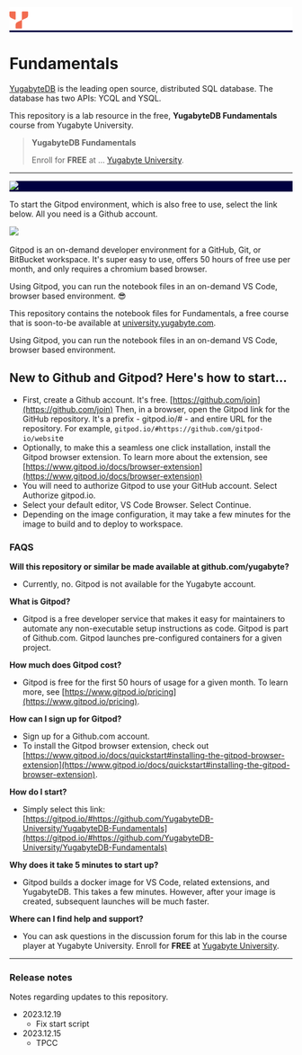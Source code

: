 <div style="width:100%; background-color: #000041"><a target="_blank" href="http://university.yugabyte.com"><img src="assets/YBU_Logo.png" /></a></div>

# Fundamentals

[YugabyteDB](https://www.yugabyte.com/) is the leading open source, distributed SQL database. The database has two APIs: YCQL and YSQL.

This repository is a lab resource in the free, **YugabyteDB Fundamentals** course from Yugabyte University.

> **YugabyteDB Fundamentals**
>
> Enroll for **FREE** at ...
> [Yugabyte University](https://university.yugabyte.com/courses/yugabytedb-fundamentals).
>

---
<div style="width:100%; background-color: #000041"><img src="assets/Gitpod_YugabyteDB_Fundamentals.gif" /></div>

To start the Gitpod environment, which is also free to use, select the link below. All you need is a Github account.

[![](https://gitpod.io/button/open-in-gitpod.svg)](https://gitpod.io/#https://github.com/YugabyteDB-University/YugabyteDB-Fundamentals)

Gitpod is an on-demand developer environment for a GitHub, Git, or BitBucket workspace. It's super easy to use, offers 50 hours of free use per month, and only requires a chromium based browser.

Using Gitpod, you can run the notebook files in an on-demand VS Code, browser based environment. 😎

This repository contains the notebook files for Fundamentals, a free course that is soon-to-be available at [university.yugabyte.com](https://university.yugabyte.com).

Using Gitpod, you can run the notebook files in an on-demand VS Code, browser based environment.


## New to Github and Gitpod? Here's how to start...

- First, create a Github account. It's free. [https://github.com/join](https://github.com/join)
Then, in a browser, open the Gitpod link for the GitHub repository. It's a prefix -  gitpod.io/# - and entire URL for the repository. For example, `gitpod.io/#https://github.com/gitpod-io/websit`e
- Optionally, to make this a seamless one click installation, install the Gitpod browser extension. To learn more about the extension, see [https://www.gitpod.io/docs/browser-extension](https://www.gitpod.io/docs/browser-extension)
- You will need to authorize Gitpod to use your GitHub account. Select Authorize gitpod.io.
- Select your default editor, VS Code Browser. Select Continue.
- Depending on the image configuration, it may take a few minutes for the image to build and to deploy to workspace.


### FAQS

**Will this repository or similar be made available at github.com/yugabyte?**
- Currently, no. Gitpod is not available for the Yugabyte account.

**What is Gitpod?**
- Gitpod is a free developer service that makes it easy for maintainers to automate any non-executable setup instructions as code. Gitpod is part of Github.com. Gitpod launches pre-configured containers for a given project. 
  
**How much does Gitpod cost?**
- Gitpod is free for the first 50 hours of usage for a given month. To learn more, see [https://www.gitpod.io/pricing](https://www.gitpod.io/pricing).

**How can I sign up for Gitpod?**
- Sign up for a Github.com account.
- To install the Gitpod browser extension, check out [https://www.gitpod.io/docs/quickstart#installing-the-gitpod-browser-extension](https://www.gitpod.io/docs/quickstart#installing-the-gitpod-browser-extension).

**How do I start?**
- Simply select this link: [https://gitpod.io/#https://github.com/YugabyteDB-University/YugabyteDB-Fundamentals](https://gitpod.io/#https://github.com/YugabyteDB-University/YugabyteDB-Fundamentals)

**Why does it take 5 minutes to start up?**
- Gitpod builds a docker image for VS Code, related extensions, and YugabyteDB. This takes a few minutes. However, after your image is created, subsequent launches will be much faster.

**Where can I find help and support?**
- You can ask questions in the discussion forum for this lab in the course player at Yugabyte University. Enroll for **FREE** at [Yugabyte University](https://university.yugabyte.com/).

---
### Release notes
Notes regarding updates to this repository.
- 2023.12.19
  - Fix start script
- 2023.12.15
  - TPCC
